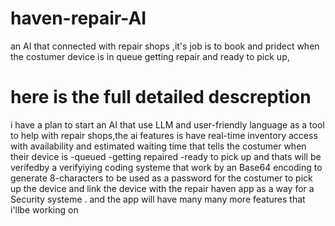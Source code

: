 # haven-repair-AI
an AI that connected with repair shops ,it's job is to book and pridect when the costumer device is in queue getting repair and ready to pick up,
# here is the full detailed descreption
i have a plan to start an AI that use LLM and user-friendly language as a tool to help with repair shops,the ai features is have real-time inventory access with availability and estimated waiting time that tells the costumer when their device is
-queued
-getting repaired
-ready to pick up
and thats will be verifedby a verifyiying coding systeme that work by  an Base64 encoding to generate 8-characters to be used as a password for the costumer to pick up the device and link the device with the repair haven app as a way for a Security systeme .
and the app will have many many more features that i'llbe working on


